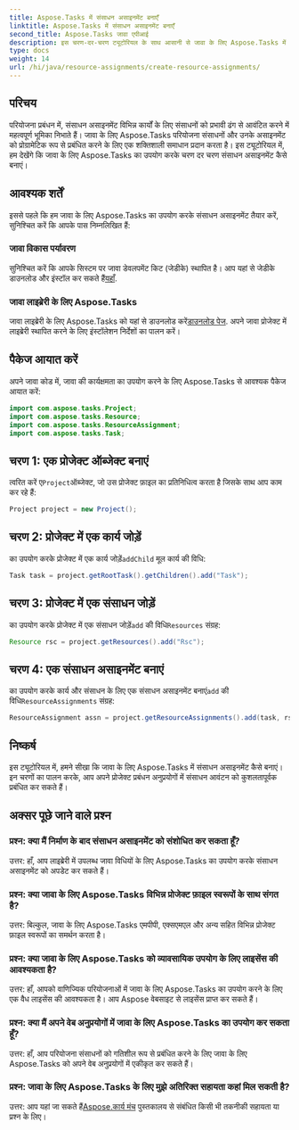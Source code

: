 ```yaml
---
title: Aspose.Tasks में संसाधन असाइनमेंट बनाएँ
linktitle: Aspose.Tasks में संसाधन असाइनमेंट बनाएँ
second_title: Aspose.Tasks जावा एपीआई
description: इस चरण-दर-चरण ट्यूटोरियल के साथ आसानी से जावा के लिए Aspose.Tasks में संसाधन असाइनमेंट बनाना सीखें। कुशल परियोजना संसाधन प्रबंधन आसान हो गया।
type: docs
weight: 14
url: /hi/java/resource-assignments/create-resource-assignments/
---
```

## परिचय
परियोजना प्रबंधन में, संसाधन असाइनमेंट विभिन्न कार्यों के लिए संसाधनों को प्रभावी ढंग से आवंटित करने में महत्वपूर्ण भूमिका निभाते हैं। जावा के लिए Aspose.Tasks परियोजना संसाधनों और उनके असाइनमेंट को प्रोग्रामेटिक रूप से प्रबंधित करने के लिए एक शक्तिशाली समाधान प्रदान करता है। इस ट्यूटोरियल में, हम देखेंगे कि जावा के लिए Aspose.Tasks का उपयोग करके चरण दर चरण संसाधन असाइनमेंट कैसे बनाएं।
## आवश्यक शर्तें
इससे पहले कि हम जावा के लिए Aspose.Tasks का उपयोग करके संसाधन असाइनमेंट तैयार करें, सुनिश्चित करें कि आपके पास निम्नलिखित हैं:
### जावा विकास पर्यावरण
 सुनिश्चित करें कि आपके सिस्टम पर जावा डेवलपमेंट किट (जेडीके) स्थापित है। आप यहां से जेडीके डाउनलोड और इंस्टॉल कर सकते हैं[यहाँ](https://www.oracle.com/java/technologies/javase-jdk11-downloads.html).
### जावा लाइब्रेरी के लिए Aspose.Tasks
 जावा लाइब्रेरी के लिए Aspose.Tasks को यहां से डाउनलोड करें[डाउनलोड पेज](https://releases.aspose.com/tasks/java/). अपने जावा प्रोजेक्ट में लाइब्रेरी स्थापित करने के लिए इंस्टॉलेशन निर्देशों का पालन करें।

## पैकेज आयात करें
अपने जावा कोड में, जावा की कार्यक्षमता का उपयोग करने के लिए Aspose.Tasks से आवश्यक पैकेज आयात करें:
```java
import com.aspose.tasks.Project;
import com.aspose.tasks.Resource;
import com.aspose.tasks.ResourceAssignment;
import com.aspose.tasks.Task;
```

## चरण 1: एक प्रोजेक्ट ऑब्जेक्ट बनाएं
 त्वरित करें ए`Project`ऑब्जेक्ट, जो उस प्रोजेक्ट फ़ाइल का प्रतिनिधित्व करता है जिसके साथ आप काम कर रहे हैं:
```java
Project project = new Project();
```
## चरण 2: प्रोजेक्ट में एक कार्य जोड़ें
 का उपयोग करके प्रोजेक्ट में एक कार्य जोड़ें`addChild` मूल कार्य की विधि:
```java
Task task = project.getRootTask().getChildren().add("Task");
```
## चरण 3: प्रोजेक्ट में एक संसाधन जोड़ें
 का उपयोग करके प्रोजेक्ट में एक संसाधन जोड़ें`add` की विधि`Resources` संग्रह:
```java
Resource rsc = project.getResources().add("Rsc");
```
## चरण 4: एक संसाधन असाइनमेंट बनाएं
 का उपयोग करके कार्य और संसाधन के लिए एक संसाधन असाइनमेंट बनाएं`add` की विधि`ResourceAssignments` संग्रह:
```java
ResourceAssignment assn = project.getResourceAssignments().add(task, rsc);
```

## निष्कर्ष
इस ट्यूटोरियल में, हमने सीखा कि जावा के लिए Aspose.Tasks में संसाधन असाइनमेंट कैसे बनाएं। इन चरणों का पालन करके, आप अपने प्रोजेक्ट प्रबंधन अनुप्रयोगों में संसाधन आवंटन को कुशलतापूर्वक प्रबंधित कर सकते हैं।
## अक्सर पूछे जाने वाले प्रश्न
### प्रश्न: क्या मैं निर्माण के बाद संसाधन असाइनमेंट को संशोधित कर सकता हूँ?
उत्तर: हाँ, आप लाइब्रेरी में उपलब्ध जावा विधियों के लिए Aspose.Tasks का उपयोग करके संसाधन असाइनमेंट को अपडेट कर सकते हैं।
### प्रश्न: क्या जावा के लिए Aspose.Tasks विभिन्न प्रोजेक्ट फ़ाइल स्वरूपों के साथ संगत है?
उत्तर: बिल्कुल, जावा के लिए Aspose.Tasks एमपीपी, एक्सएमएल और अन्य सहित विभिन्न प्रोजेक्ट फ़ाइल स्वरूपों का समर्थन करता है।
### प्रश्न: क्या जावा के लिए Aspose.Tasks को व्यावसायिक उपयोग के लिए लाइसेंस की आवश्यकता है?
उत्तर: हाँ, आपको वाणिज्यिक परियोजनाओं में जावा के लिए Aspose.Tasks का उपयोग करने के लिए एक वैध लाइसेंस की आवश्यकता है। आप Aspose वेबसाइट से लाइसेंस प्राप्त कर सकते हैं।
### प्रश्न: क्या मैं अपने वेब अनुप्रयोगों में जावा के लिए Aspose.Tasks का उपयोग कर सकता हूँ?
उत्तर: हाँ, आप परियोजना संसाधनों को गतिशील रूप से प्रबंधित करने के लिए जावा के लिए Aspose.Tasks को अपने वेब अनुप्रयोगों में एकीकृत कर सकते हैं।
### प्रश्न: जावा के लिए Aspose.Tasks के लिए मुझे अतिरिक्त सहायता कहां मिल सकती है?
 उत्तर: आप यहां जा सकते हैं[Aspose.कार्य मंच](https://forum.aspose.com/c/tasks/15) पुस्तकालय से संबंधित किसी भी तकनीकी सहायता या प्रश्न के लिए।